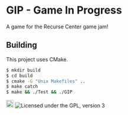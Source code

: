 # GIP - Game In Progress

A game for the Recurse Center game jam!

## Building

This project uses CMake.

```sh
$ mkdir build
$ cd build
$ cmake -G "Unix Makefiles" ..
$ make catch
$ make && ./Test && ./GIP
```

<a href='http://www.recurse.com' title='Made with love at the Recurse Center'><img src='https://cloud.githubusercontent.com/assets/2883345/11325206/336ea5f4-9150-11e5-9e90-d86ad31993d8.png' height='20px'/></a>
![Licensed under the GPL, version 3](https://img.shields.io/badge/license-GPL3-blue.svg)
